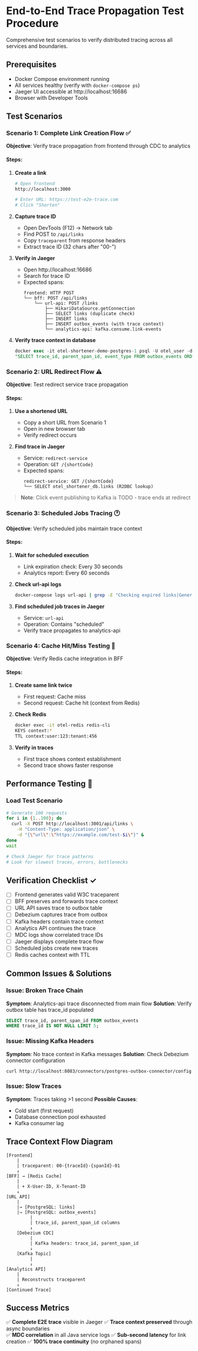 # End-to-End Trace Propagation Test Procedure

Comprehensive test scenarios to verify distributed tracing across all services and boundaries.

## Prerequisites
- Docker Compose environment running
- All services healthy (verify with `docker-compose ps`)
- Jaeger UI accessible at http://localhost:16686
- Browser with Developer Tools

## Test Scenarios

### Scenario 1: Complete Link Creation Flow ✅

**Objective**: Verify trace propagation from frontend through CDC to analytics

#### Steps:
1. **Create a link**
   ```bash
   # Open frontend
   http://localhost:3000
   
   # Enter URL: https://test-e2e-trace.com
   # Click "Shorten"
   ```

2. **Capture trace ID**
   - Open DevTools (F12) → Network tab
   - Find POST to `/api/links`
   - Copy `traceparent` from response headers
   - Extract trace ID (32 chars after "00-")

3. **Verify in Jaeger**
   - Open http://localhost:16686
   - Search for trace ID
   - Expected spans:
     ```
     frontend: HTTP POST
     └── bff: POST /api/links
         └── url-api: POST /links
             ├── HikariDataSource.getConnection
             ├── SELECT links (duplicate check)
             ├── INSERT links
             ├── INSERT outbox_events (with trace context)
             └── analytics-api: kafka.consume.link-events
     ```

4. **Verify trace context in database**
   ```sql
   docker exec -it otel-shortener-demo-postgres-1 psql -U otel_user -d otel_shortener_db -c \
   "SELECT trace_id, parent_span_id, event_type FROM outbox_events ORDER BY created_at DESC LIMIT 1;"
   ```

### Scenario 2: URL Redirect Flow ⚠️

**Objective**: Test redirect service trace propagation

#### Steps:
1. **Use a shortened URL**
   - Copy a short URL from Scenario 1
   - Open in new browser tab
   - Verify redirect occurs

2. **Find trace in Jaeger**
   - Service: `redirect-service`
   - Operation: `GET /{shortCode}`
   - Expected spans:
     ```
     redirect-service: GET /{shortCode}
     └── SELECT otel_shortener_db.links (R2DBC lookup)
     ```

> **Note**: Click event publishing to Kafka is TODO - trace ends at redirect

### Scenario 3: Scheduled Jobs Tracing 🕐

**Objective**: Verify scheduled jobs maintain trace context

#### Steps:
1. **Wait for scheduled execution**
   - Link expiration check: Every 30 seconds
   - Analytics report: Every 60 seconds

2. **Check url-api logs**
   ```bash
   docker-compose logs url-api | grep -E "Checking expired links|Generating analytics"
   ```

3. **Find scheduled job traces in Jaeger**
   - Service: `url-api`
   - Operation: Contains "scheduled"
   - Verify trace propagates to analytics-api

### Scenario 4: Cache Hit/Miss Testing 💾

**Objective**: Verify Redis cache integration in BFF

#### Steps:
1. **Create same link twice**
   - First request: Cache miss
   - Second request: Cache hit (context from Redis)

2. **Check Redis**
   ```bash
   docker exec -it otel-redis redis-cli
   KEYS context:*
   TTL context:user:123:tenant:456
   ```

3. **Verify in traces**
   - First trace shows context establishment
   - Second trace shows faster response

## Performance Testing 🚀

### Load Test Scenario
```bash
# Generate 100 requests
for i in {1..100}; do
  curl -X POST http://localhost:3001/api/links \
    -H "Content-Type: application/json" \
    -d "{\"url\":\"https://example.com/test-$i\"}" &
done
wait

# Check Jaeger for trace patterns
# Look for slowest traces, errors, bottlenecks
```

## Verification Checklist ✓

- [ ] Frontend generates valid W3C traceparent
- [ ] BFF preserves and forwards trace context
- [ ] URL API saves trace to outbox table
- [ ] Debezium captures trace from outbox
- [ ] Kafka headers contain trace context
- [ ] Analytics API continues the trace
- [ ] MDC logs show correlated trace IDs
- [ ] Jaeger displays complete trace flow
- [ ] Scheduled jobs create new traces
- [ ] Redis caches context with TTL

## Common Issues & Solutions

### Issue: Broken Trace Chain
**Symptom**: Analytics-api trace disconnected from main flow
**Solution**: Verify outbox table has trace_id populated
```sql
SELECT trace_id, parent_span_id FROM outbox_events 
WHERE trace_id IS NOT NULL LIMIT 5;
```

### Issue: Missing Kafka Headers
**Symptom**: No trace context in Kafka messages
**Solution**: Check Debezium connector configuration
```bash
curl http://localhost:8083/connectors/postgres-outbox-connector/config | jq .
```

### Issue: Slow Traces
**Symptom**: Traces taking >1 second
**Possible Causes**:
- Cold start (first request)
- Database connection pool exhausted
- Kafka consumer lag

## Trace Context Flow Diagram

```
[Frontend]
    |
    | traceparent: 00-{traceId}-{spanId}-01
    ↓
[BFF] → [Redis Cache]
    |
    | + X-User-ID, X-Tenant-ID
    ↓
[URL API]
    |
    |→ [PostgreSQL: links]
    |→ [PostgreSQL: outbox_events]
         |
         | trace_id, parent_span_id columns
         ↓
    [Debezium CDC]
         |
         | Kafka headers: trace_id, parent_span_id
         ↓
    [Kafka Topic]
         |
         ↓
[Analytics API]
    |
    | Reconstructs traceparent
    ↓
[Continued Trace]
```

## Success Metrics

✅ **Complete E2E trace** visible in Jaeger
✅ **Trace context preserved** through async boundaries  
✅ **MDC correlation** in all Java service logs
✅ **Sub-second latency** for link creation
✅ **100% trace continuity** (no orphaned spans)